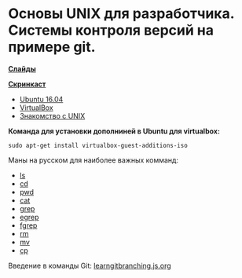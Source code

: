 # Основы UNIX для разработчика. Системы контроля версий на примере git.

**[Слайды](https://dbeliakov.github.io/mipt-web-2016/lections/01/slides/)**

**[Скринкаст](https://youtu.be/2aQ0JLFlpEU)**

* [Ubuntu 16.04](http://releases.ubuntu.com/16.04/)
* [VirtualBox](https://www.virtualbox.org)
* [Знакомство с UNIX](https://ru.wikibooks.org/wiki/Введение_в_администрирование_UNIX/Командная_строка_UNIX)

**Команда для установки дополниней в Ubuntu для virtualbox:**
```
sudo apt-get install virtualbox-guest-additions-iso
```

Маны на русском для наиболее важных комманд:
* [ls](http://citforum.ru/operating_systems/manpages/LS.1.shtml)
* [cd](http://citforum.ru/operating_systems/manpages/CD.1.shtml)
* [pwd](http://citforum.ru/operating_systems/manpages/PWD.1.shtml)
* [cat](http://citforum.ru/operating_systems/manpages/CAT.1.shtml)
* [grep](http://citforum.ru/operating_systems/manpages/GREP.1.shtml)
* [egrep](http://citforum.ru/operating_systems/manpages/EGREP.1.shtml)
* [fgrep](http://citforum.ru/operating_systems/manpages/FGREP.1.shtml)
* [rm](http://citforum.ru/operating_systems/manpages/RM.1.shtml)
* [mv](http://citforum.ru/operating_systems/manpages/MV.1.shtml)
* [cp](http://citforum.ru/operating_systems/manpages/CP.1.shtml)

Введение в команды Git: [learngitbranching.js.org](http://learngitbranching.js.org)
